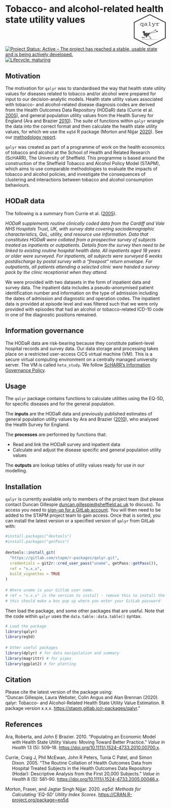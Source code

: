 
<!-- README.md is generated from README.Rmd. Please edit that file -->

# Tobacco- and alcohol-related health state utility values <img src="logo.png" align="right" style="padding-left:10px;background-color:white;" width="100" height="100" />

<!-- badges: start -->

[![Project Status: Active – The project has reached a stable, usable
state and is being actively
developed.](https://www.repostatus.org/badges/latest/active.svg)](https://www.repostatus.org/#active)
[![Lifecycle:
maturing](https://img.shields.io/badge/lifecycle-maturing-blue.svg)](https://www.tidyverse.org/lifecycle/#maturing)
<!-- badges: end -->

## Motivation

The motivation for `qalyr` was to standardised the way that health state
utility values for diseases related to tobacco and/or alcohol were
prepared for input to our decision-analytic models. Health state utility
values associated with tobacco- and alcohol-related disease diagnosis
codes are derived from the Health Outcomes Data Repository (HODaR) data
(Currie et al. [2005](#ref-currie2005routine)), and general population
utility values from the Health Survey for England (Ara and Brazier
[2010](#ref-Ara2010)). The suite of functions within `qalyr` wrangle the
data into the correct format and then calculate the health state utility
values, for which we use the `eq5d` R package (Morton and Nijjar
[2020](#ref-eq5dpackage)). See our [methodology
report](https://stapm.gitlab.io/model-inputs/utility_report/qaly_estimation_report.pdf).

`qalyr` was created as part of a programme of work on the health
economics of tobacco and alcohol at the School of Health and Related
Research (ScHARR), The University of Sheffield. This programme is based
around the construction of the Sheffield Tobacco and Alcohol Policy
Model (STAPM), which aims to use comparable methodologies to evaluate
the impacts of tobacco and alcohol policies, and investigate the
consequences of clustering and interactions between tobacco and alcohol
consumption behaviours.

## HODaR data

The following is a summary from Currie et
al. ([2005](#ref-currie2005routine)).

*HODaR supplements routine clinically coded data from the Cardiff and
Vale NHS Hospitals Trust, UK, with survey data covering sociodemographic
characteristics, QoL, utility, and resource use information. Data that
constitutes HODaR were collated from a prospective survey of subjects
treated as inpatients or outpatients. Details from the survey then need
to be linked to existing routine hospital health data. All inpatients
aged 18 years or older were surveyed. For inpatients, all subjects were
surveyed 6 weeks postdischarge by postal survey with a “freepost” return
envelope. For outpatients, all patients attending a selected clinic were
handed a survey pack by the clinic receptionist when they attend.*

We were provided with two datasets in the form of inpatient data and
survey data. The inpatient data includes a pseudo-anonymised patient
identification number and information on the type of admission including
the dates of admission and diagnostic and operation codes. The inpatient
data is provided at episode level and was filtered such that we were
only provided with episodes that had an alcohol or tobacco-related
ICD-10 code in one of the diagnostic positions remained.

## Information governance

The HODaR data are risk-bearing because they constitute patient-level
hospital records and survey data. Our data storage and processing takes
place on a restricted user-access CiCS virtual machine (VM). This is a
secure virtual computing environment on a centrally managed university
server. The VM is called `heta_study`. We follow [ScHARR’s Information
Governance
Policy](https://www.sheffield.ac.uk/scharr/research/igov/policy00).

## Usage

The `qalyr` package contains functions to calculate utilities using the
EQ-5D, for specific diseases and for the general population.

The **inputs** are the HODaR data and previously published estimates of
general population utility values by Ara and Brazier
([2010](#ref-Ara2010)), who analysed the Health Survey for England.

The **processes** are performed by functions that:

  - Read and link the HODaR survey and inpatient data  
  - Calculate and adjust the disease specific and general population
    utility values

The **outputs** are lookup tables of utility values ready for use in our
modelling.

## Installation

`qalyr` is currently available only to members of the project team (but
please contact Duncan Gillespie <duncan.gillespie@sheffield.ac.uk> to
discuss). To access you need to [sign-up for a GitLab
account](https://gitlab.com/). You will then need to be added to the
STAPM project team to gain access. Once that is sorted, you can install
the latest version or a specified version of `qalyr` from GitLab with:

``` r
#install.packages("devtools")
#install.packages("getPass")

devtools::install_git(
  "https://gitlab.com/stapm/r-packages/qalyr.git", 
  credentials = git2r::cred_user_pass("uname", getPass::getPass()),
  ref = "x.x.x",
  build_vignettes = TRUE
)

# Where uname is your Gitlab user name.
# ref = "x.x.x" is the version to install - remove this to install the latest version
# this should make a box pop up where you enter your GitLab password
```

Then load the package, and some other packages that are useful. Note
that the code within `qalyr` uses the `data.table::data.table()` syntax.

``` r
# Load the package
library(qalyr)
library(eq5d)

# Other useful packages
library(dplyr) # for data manipulation and summary
library(magrittr) # for pipes
library(ggplot2) # for plotting
```

## Citation

Please cite the latest version of the package using:  
“Duncan Gillespie, Laura Webster, Colin Angus and Alan Brennan (2020).
qalyr: Tobacco- and Alcohol-Related Health State Utility Value
Estimation. R package version x.x.x.
<https://stapm.gitlab.io/r-packages/qalyr>.”

## References

<div id="refs" class="references hanging-indent">

<div id="ref-Ara2010">

Ara, Roberta, and John E Brazier. 2010. “Populating an Economic Model
with Health State Utility Values: Moving Toward Better Practice.” *Value
in Health* 13 (5): 509–18.
<https://doi.org/10.1111/j.1524-4733.2010.00700.x>.

</div>

<div id="ref-currie2005routine">

Currie, Craig J, Phil McEwan, John R Peters, Tunia C Patel, and Simon
Dixon. 2005. “The Routine Collation of Health Outcomes Data from
Hospital Treated Subjects in the Health Outcomes Data Repository
(Hodar): Descriptive Analysis from the First 20,000 Subjects.” *Value in
Health* 8 (5): 581–90.
<https://doi.org/10.1111/j.1524-4733.2005.00046.x>.

</div>

<div id="ref-eq5dpackage">

Morton, Fraser, and Jagtar Singh Nijjar. 2020. *eq5d: Methods for
Calculating ’EQ-5D’ Utility Index Scores*.
<https://CRAN.R-project.org/package=eq5d>.

</div>

</div>
